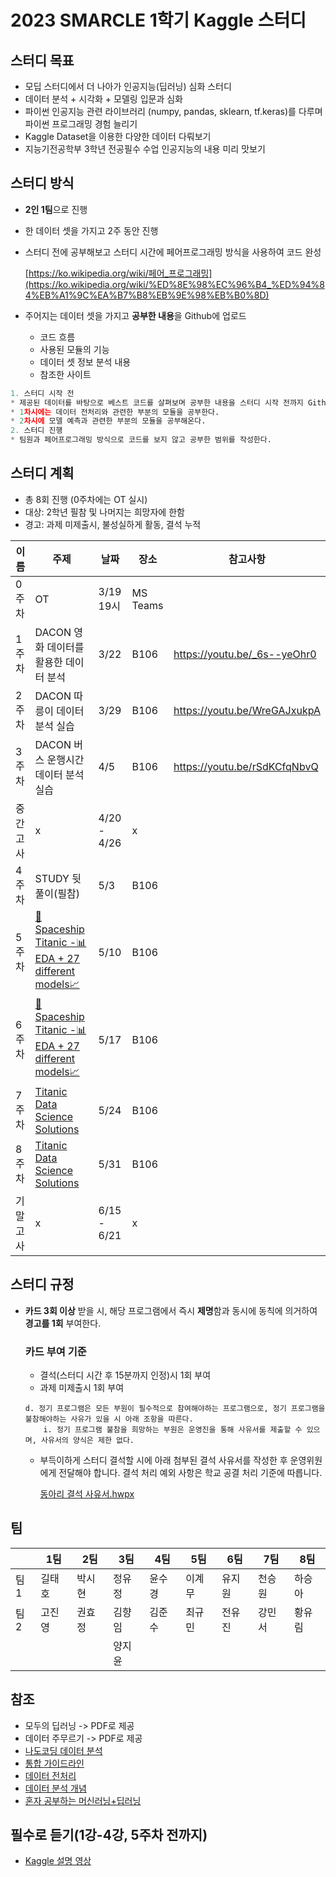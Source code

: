 # 2023 SMARCLE 1학기 Kaggle 스터디

## 스터디 목표

- 모딥 스터디에서 더 나아가 인공지능(딥러닝) 심화 스터디
- 데이터 분석 + 시각화 + 모델링 입문과 심화
- 파이썬 인공지능 관련 라이브러리 (numpy, pandas, sklearn, tf.keras)를 다루며 파이썬 프로그래밍 경험 늘리기
- Kaggle Dataset을 이용한 다양한 데이터 다뤄보기
- 지능기전공학부 3학년 전공필수 수업 인공지능의 내용 미리 맛보기

## 스터디 방식

- **2인 1팀**으로 진행
- 한 데이터 셋을 가지고 2주 동안 진행
- 스터디 전에 공부해보고 스터디 시간에 페어프로그래밍 방식을 사용하여 코드 완성
    
    [https://ko.wikipedia.org/wiki/페어_프로그래밍](https://ko.wikipedia.org/wiki/%ED%8E%98%EC%96%B4_%ED%94%84%EB%A1%9C%EA%B7%B8%EB%9E%98%EB%B0%8D)
    
- 주어지는 데이터 셋을 가지고 **공부한 내용**을 Github에 업로드
    - 코드 흐름
    - 사용된 모듈의 기능
    - 데이터 셋 정보 분석 내용
    - 참조한 사이트

```python
1. 스터디 시작 전
* 제공된 데이터를 바탕으로 베스트 코드를 살펴보며 공부한 내용을 스터디 시작 전까지 Github에 업로드한다.
* 1차시에는 데이터 전처리와 관련한 부분의 모듈을 공부한다.
* 2차시에 모델 예측과 관련한 부분의 모듈을 공부해온다.
2. 스터디 진행
* 팀원과 페어프로그래밍 방식으로 코드를 보지 않고 공부한 범위를 작성한다.
```

## 스터디 계획

- 총 8회 진행 (0주차에는 OT 실시)
- 대상: 2학년 필참 및 나머지는 희망자에 한함
- 경고: 과제 미제출시, 불성실하게 활동, 결석 누적

| 이름 | 주제 | 날짜 | 장소 | 참고사항 |
| --- | --- | --- | --- | --- |
| 0주차 | OT | 3/19 19시 | MS Teams |  |
| 1주차 | DACON 영화 데이터를 활용한 데이터 분석 | 3/22 | B106 | https://youtu.be/_6s--yeOhr0 |
| 2주차 | DACON 따릉이 데이터 분석 실습 | 3/29 | B106 | https://youtu.be/WreGAJxukpA |
| 3주차 | DACON 버스 운행시간 데이터 분석 실습 | 4/5 | B106 | https://youtu.be/rSdKCfqNbvQ |
| 중간고사 | x | 4/20 - 4/26 | x |  |
| 4주차 | STUDY 뒷풀이(필참) | 5/3 | B106 |  |
| 5주차 |[🚀Spaceship Titanic -📊EDA + 27 different models📈](https://www.kaggle.com/code/odins0n/spaceship-titanic-eda-27-different-models) | 5/10 | B106 |  |
| 6주차 | [🚀Spaceship Titanic -📊EDA + 27 different models📈](https://www.kaggle.com/code/odins0n/spaceship-titanic-eda-27-different-models) | 5/17 | B106 |  |
| 7주차 | [Titanic Data Science Solutions](https://www.kaggle.com/code/startupsci/titanic-data-science-solutions) | 5/24 | B106 |  |
| 8주차 | [Titanic Data Science Solutions](https://www.kaggle.com/code/startupsci/titanic-data-science-solutions)| 5/31 | B106 |  |
| 기말고사 | x | 6/15 - 6/21 | x |  |

## 스터디 규정

- **카드 3회 이상** 받을 시, 해당 프로그램에서 즉시 **제명**함과 동시에 동칙에 의거하여 **경고를 1회** 부여한다.
    
    ### 카드 부여 기준
    
    - 결석(스터디 시간 후 15분까지 인정)시 1회 부여
    - 과제 미제출시 1회 부여
    
    ```
    d. 정기 프로그램은 모든 부원이 필수적으로 참여해야하는 프로그램으로, 정기 프로그램을 불참해야하는 사유가 있을 시 아래 조항을 따른다.
    	i. 정기 프로그램 불참을 희망하는 부원은 운영진을 통해 사유서를 제출할 수 있으며, 사유서의 양식은 제한 없다.
    ```
    
    - 부득이하게 스터디 결석할 시에 아래 첨부된 결석 사유서를 작성한 후 운영위원에게 전달해야 합니다. 결석 처리 예외 사항은 학교 공결 처리 기준에 따릅니다.
        
        [동아리 결석 사유서.hwpx](https://github.com/sejongsmarcle/2022_Autumn_DataAnalysisStudy/blob/main/%EB%8F%99%EC%95%84%EB%A6%AC%20%EA%B2%B0%EC%84%9D%20%EC%82%AC%EC%9C%A0%EC%84%9C.hwpx?raw=True)
        

## 팀

|  | 1팀 | 2팀 | 3팀 | 4팀 | 5팀 | 6팀 | 7팀 | 8팀 |
| --- | --- | --- | --- | --- | --- | --- | --- | --- |
| 팀1 | 길태호 | 박시현 | 정유정 | 윤수경 | 이계무 | 유지원 | 천승원 | 하승아 |
| 팀2 | 고진영 | 권효정 | 김향임 | 김준수 | 최규민 | 전유진 | 강민서 | 황유림 |
|  |  |  | 양지윤 |  |  |  |  |  |

## 참조

- 모두의 딥러닝 -> PDF로 제공
- 데이터 주무르기 -> PDF로 제공
- [나도코딩 데이터 분석](https://youtu.be/PjhlUzp_cU0)
- [통합 가이드라인](https://kaggle-kr.tistory.com/32)
- [데이터 전처리](https://www.kaggle.com/kwonyoung234/for-beginner)
- [데이터 분석 개념](https://www.youtube.com/watch?v=PjhlUzp_cU0)
- [혼자 공부하는 머신러닝+딥러닝](https://youtu.be/J6wehCO_c58)

## 필수로 듣기(1강-4강, 5주차 전까지)

- [Kaggle 설명 영상](https://youtube.com/playlist?list=PL9mhQYIlKEhfBKFj3HYWwk-jQlV8aNwgk)
